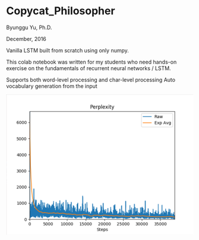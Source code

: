 # Copycat_Philosopher

Byunggu Yu, Ph.D.

December, 2016

Vanilla LSTM built from scratch using only numpy.

This colab notebook was written for my students who need hands-on exercise on the fundamentals of recurrent neural networks / LSTM.

Supports both word-level processing and char-level processing Auto vocabulary generation from the input

![Perplexity](https://github.com/yumakemore/Copycat_Philosopher/blob/master/Perplexity.png)
